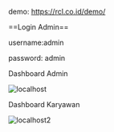 demo: https://rcl.co.id/demo/

==Login Admin==

username:admin

password: admin


Dashboard Admin

![localhost](https://github.com/user-attachments/assets/51bfdf5e-e298-4365-8746-2fc089de3496)

Dashboard Karyawan 

![localhost2](https://github.com/user-attachments/assets/ebe5f6ab-322e-4b49-b477-5ba4a05df497)

